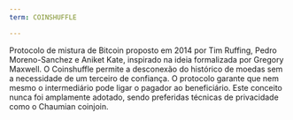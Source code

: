 ```yaml
---
term: COINSHUFFLE

---
```

Protocolo de mistura de Bitcoin proposto em 2014 por Tim Ruffing, Pedro Moreno-Sanchez e Aniket Kate, inspirado na ideia formalizada por Gregory Maxwell. O Coinshuffle permite a desconexão do histórico de moedas sem a necessidade de um terceiro de confiança. O protocolo garante que nem mesmo o intermediário pode ligar o pagador ao beneficiário. Este conceito nunca foi amplamente adotado, sendo preferidas técnicas de privacidade como o Chaumian coinjoin.